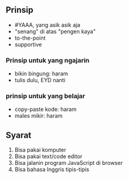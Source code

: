 ## Prinsip

- #YAAA, yang asik asik aja
- "senang" di atas "pengen kaya"
- to-the-point
- supportive


### Prinsip untuk yang ngajarin

- bikin bingung: haram
- tulis dulu, EYD nanti

### prinsip untuk yang belajar

- copy-paste kode: haram
- males mikir: haram

## Syarat

1. Bisa pakai komputer
2. Bisa pakai text/code editor
3. Bisa jalanin program JavaScript di browser
4. Bisa bahasa Inggris tipis-tipis